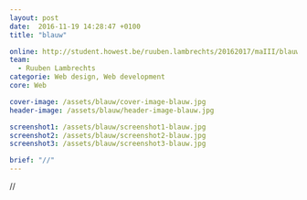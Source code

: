 ```yaml
---
layout: post
date:  2016-11-19 14:28:47 +0100
title: "blauw"

online: http://student.howest.be/ruuben.lambrechts/20162017/maIII/blauw
team:
  - Ruuben Lambrechts
categorie: Web design, Web development
core: Web

cover-image: /assets/blauw/cover-image-blauw.jpg
header-image: /assets/blauw/header-image-blauw.jpg

screenshot1: /assets/blauw/screenshot1-blauw.jpg
screenshot2: /assets/blauw/screenshot2-blauw.jpg
screenshot3: /assets/blauw/screenshot3-blauw.jpg

brief: "//"
---
```

//

